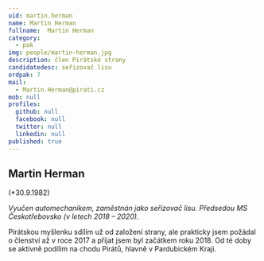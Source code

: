 ```yaml
---
uid: martin.herman
name: Martin Herman
fullname:  Martin Herman
category:
  - pak
img: people/martin-herman.jpg
description: člen Pirátské strany
candidatedesc: seřizovač lisu
ordpak: 7
mail:
  - Martin.Herman@pirati.cz
mob: null
profiles:
  github: null
  facebook: null
  twitter: null
  linkedin: null
published: true
---
```

## Martin Herman

(*30.9.1982)

*Vyučen automechanikem, zaměstnán jako seřizovač lisu. Předsedou MS Českotřebovsko (v letech 2018 – 2020).*

Pirátskou myšlenku sdílím už od založení strany, ale prakticky jsem požádal o členství až v roce 2017 a přijat jsem byl začátkem roku 2018. Od té doby se aktivně podílím na chodu Pirátů, hlavně v Pardubickém Kraji.
